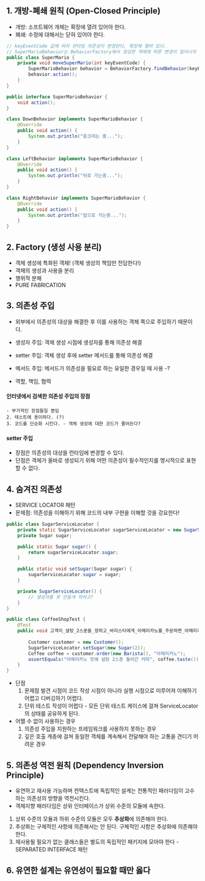 
## 1. 개방-폐쇄 원칙 (Open-Closed Principle)
- 개방: 소프트웨어 개체는 확장에 열려 있어야 한다.
- 폐쇄: 수정에 대해서는 닫혀 있어야 한다.

```java
// keyEventCode 값에 따라 런타임 의존성이 변경된다, 확장에 열려 있다.
// SuperMarioBehavior는 BehaviorFactory에서 생성한 객체에 따른 변경이 일어나지 않는다.
public class SuperMario {
    private void moveSuperMario(int keyEventCode) {
        SuperMarioBehavior behavior = BehaviorFactory.findBehavior(keyEventCode);
        behavior.action();
    }
}

public interface SuperMarioBehavior {
    void action();
}

class DownBehavior implements SuperMarioBehavior {
    @Override
    public void action() {
        System.out.println("웅크리는 중...");
    }
}

class LeftBehavior implements SuperMarioBehavior {
    @Override
    public void action() {
        System.out.println("뒤로 가는중...");
    }
}

class RightBehavior implements SuperMarioBehavior {
    @Override
    public void action() {
        System.out.println("앞으로 가는중...");
    }
}
```

## 2. Factory (생성 사용 분리)
- 객체 생성에 특화된 객체! (객체 생성의 책임만 전담한다!) 
- 객체의 생성과 사용을 분리 
- 행위적 분해 
- PURE FABRICATION

## 3. 의존성 주입 
- 외부에서 의존성의 대상을 해결한 후 이를 사용하는 객체 쪽으로 주입하기 때문이다. 
- 생성자 주입: 객체 생성 시점에 생성자를 통해 의존성 해결
- setter 주입: 객체 생성 후에 setter 메서드를 통해 의존성 해결
- 메서드 주입: 메서드가 의존성을 필요로 하는 유일한 경우일 때 사용 -?

- 역할, 책임, 협력

#### 인터넷에서 검색한 의존성 주입의 장점 
    - 부가적인 장점들일 뿐임
    2. 테스트에 용이하다. (?)
    3. 코드를 단순화 시킨다. - 객체 생성에 대한 코드가 줄어든다?


#### setter 주입
- 장점은 의존성의 대상을 런타임에 변경할 수 있다.
- 단점은 객체가 올바로 생성되기 위해 어떤 의존성이 필수적인지를 명시적으로 표현할 수 없다.


## 4. 숨겨진 의존성
- SERVICE LOCATOR 패턴 
- 문제점: 의존성을 이해하기 위해 코드의 내부 구현을 이해할 것을 강요한다!
```java
public class SugarServiceLocator {
    private static SugarServiceLocator sugarServiceLocator = new SugarServiceLocator();
    private Sugar sugar;

    public static Sugar sugar() {
        return sugarServiceLocator.sugar;
    }

    public static void setSugar(Sugar sugar) {
        sugarServiceLocator.sugar = sugar;
    }

    private SugarServiceLocator() {
        // 생성자를 못 만들게 하려고?
    }
}

public class CoffeeShopTest {
    @Test
    public void 고객이_설탕_2스푼을_정하고_바리스타에게_아메리카노를_주문하면_아메리카노_맛에_설탕_2스푼_들어간_커피다() {
        
        Customer customer = new Customer();
        SugarServiceLocator.setSugar(new Sugar(2));
        Coffee coffee = customer.order(new Barista(), "아메리카노");
        assertEquals("아메리카노 맛에 설탕 2스푼 들어간 커피", coffee.taste());
    }
}
```
- 단점
    1. 문제점 발견 시점이 코드 작성 시점이 아니라 실행 시점으로 미루어져 이해하기 어렵고 디버깅하기 어렵다.
    2. 단위 테스트 작성이 어렵다 - 모든 단위 테스트 케이스에 걸쳐 ServiceLocator의 상태를 공유하게 된다.
- 어쩔 수 없이 사용하는 경우
    1. 의존성 주입을 지원하는 프레임워크를 사용하지 못하는 경우
    2. 깊은 호출 계층에 걸쳐 동일한 객체를 계속해서 전달해야 하는 고통을 견디기 어려운 경우


## 5. 의존성 역전 원칙 (Dependency Inversion Principle) 
- 유연하고 재사용 가능하며 컨텍스트에 독립적인 설계는 전통적인 패러다임이 고수하는 의존성의 방향을 역전시킨다.
- 객체지향 패러다임은 상위 인터페이스가 상위 수준의 모듈에 속한다.

1. 상위 수준의 모듈과 하위 수준의 모듈은 모두 **추상화**에 의존해야 한다.  
2. 추상화는 구체적인 사항에 의존해서는 안 된다. 구체적인 사항은 추상화에 의존해야 한다.
3. 재사용될 필요가 없는 클래스들은 별도의 독립적인 패키지에 모아야 한다 - SEPARATED INTERFACE 패턴

## 6. 유연한 설계는 유연성이 필요할 때만 옳다